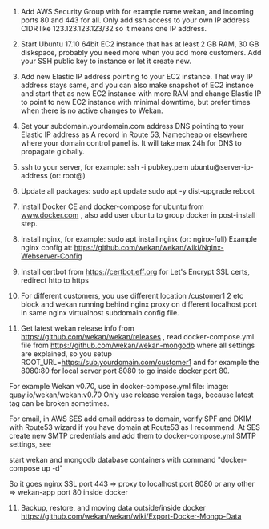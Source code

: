 1) Add AWS Security Group with for example name wekan, and incoming ports 80 and 443 for all. Only add ssh access to your own IP address CIDR like 123.123.123.123/32 so it means one IP address. 

2) Start Ubuntu 17.10 64bit EC2 instance that has at least 2 GB RAM, 30 GB diskspace, probably you need more when you add more customers. Add your SSH public key to instance or let it create new.

3) Add new Elastic IP address pointing to your EC2 instance. That way IP address stays same, and you can also make snapshot of EC2 instance and start that as new EC2 instance with more RAM and change Elastic IP to point to new EC2 instance with minimal downtime, but prefer times when there is no active changes to Wekan.

4) Set your subdomain.yourdomain.com address DNS pointing to your Elastic IP address as A record in Route 53, Namecheap or elsewhere where your domain control panel is. It will take max 24h for DNS to propagate globally.

5) ssh to your server, for example:
ssh -i pubkey.pem ubuntu@server-ip-address  (or: root@)

6) Update all packages:
sudo apt update
sudo apt -y dist-upgrade
reboot

7) Install Docker CE and docker-compose for ubuntu from www.docker.com , also add user ubuntu to group docker in post-install step.

8) Install nginx, for example:
sudo apt install nginx
(or: nginx-full)
Example nginx config at:
https://github.com/wekan/wekan/wiki/Nginx-Webserver-Config

9) Install certbot from https://certbot.eff.org for Let's Encrypt SSL certs, redirect http to https

9) For different customers, you use different location /customer1 2 etc block and wekan running behind nginx proxy on different localhost port in same nginx virtualhost subdomain config file.

10) Get latest wekan release info from https://github.com/wekan/wekan/releases ,  read docker-compose.yml file from https://github.com/wekan/wekan-mongodb where all settings are explained, so you setup ROOT_URL=https://sub.yourdomain.com/customer1 and for example the 8080:80 for local server port 8080 to go inside docker port 80. 

For example Wekan v0.70, use in docker-compose.yml file:
image: quay.io/wekan/wekan:v0.70
Only use release version tags, because latest tag can be broken sometimes.

For email, in AWS SES add email address to domain, verify SPF and DKIM with Route53 wizard if you have domain at Route53 as I recommend. At SES create new SMTP credentials and add them to docker-compose.yml SMTP settings, see 

start wekan and mongodb database containers with command "docker-compose up -d"

So it goes nginx SSL port 443 => proxy to localhost port 8080 or any other => wekan-app port 80 inside docker

11) Backup, restore, and moving data outside/inside docker https://github.com/wekan/wekan/wiki/Export-Docker-Mongo-Data